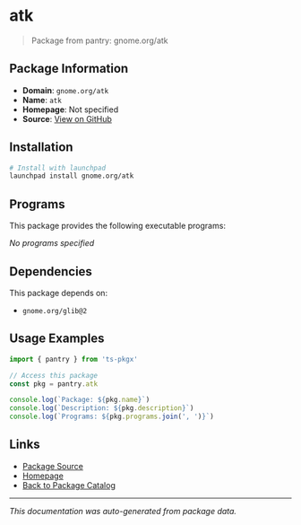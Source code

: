 # atk

> Package from pantry: gnome.org/atk

## Package Information

- **Domain**: `gnome.org/atk`
- **Name**: `atk`
- **Homepage**: Not specified
- **Source**: [View on GitHub](https://github.com/pkgxdev/pantry/tree/main/projects/gnome.org/atk/package.yml)

## Installation

```bash
# Install with launchpad
launchpad install gnome.org/atk
```

## Programs

This package provides the following executable programs:

*No programs specified*

## Dependencies

This package depends on:

- `gnome.org/glib@2`

## Usage Examples

```typescript
import { pantry } from 'ts-pkgx'

// Access this package
const pkg = pantry.atk

console.log(`Package: ${pkg.name}`)
console.log(`Description: ${pkg.description}`)
console.log(`Programs: ${pkg.programs.join(', ')}`)
```

## Links

- [Package Source](https://github.com/pkgxdev/pantry/tree/main/projects/gnome.org/atk/package.yml)
- [Homepage](#)
- [Back to Package Catalog](../../../package-catalog.md)

---

*This documentation was auto-generated from package data.*
